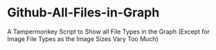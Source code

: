 # Github-All-Files-in-Graph
A Tampermonkey Script to Show all File Types in the Graph (Except for Image File Types as the Image Sizes Vary Too Much)
